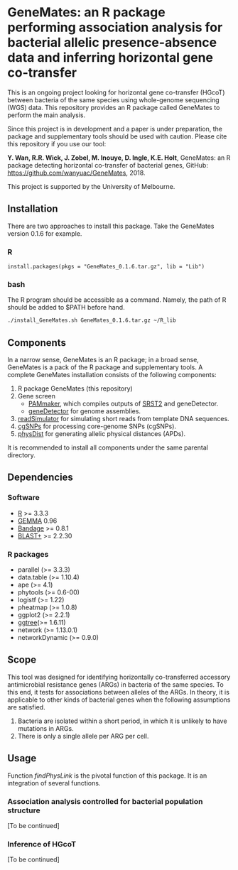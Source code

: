 # GeneMates: an R package performing association analysis for bacterial allelic presence-absence data and inferring horizontal gene co-transfer

This is an ongoing project looking for horizontal gene co-transfer (HGcoT) between bacteria of the same species using whole-genome sequencing (WGS) data. This repository provides an R package called GeneMates to perform the main analysis.

Since this project is in development and a paper is under preparation, the package and supplementary tools should be used with caution. Please cite this repository if you use our tool:

**Y. Wan, R.R. Wick, J. Zobel, M. Inouye, D. Ingle, K.E. Holt**, GeneMates: an R package detecting horizontal co-transfer of bacterial genes, GitHub: https://github.com/wanyuac/GeneMates, 2018.

This project is supported by the University of Melbourne.

## Installation

There are two approaches to install this package. Take the GeneMates version 0.1.6 for example.

### R

```
install.packages(pkgs = "GeneMates_0.1.6.tar.gz", lib = "Lib")
```

### bash
The R program should be accessible as a command. Namely, the path of R should be added to $PATH before hand. 

````bash
./install_GeneMates.sh GeneMates_0.1.6.tar.gz ~/R_lib
````

## Components

In a narrow sense, GeneMates is an R package; in a broad sense, GeneMates is a pack of the R package and supplementary tools. A complete GeneMates installation consists of the following components:  

1. R package GeneMates (this repository)  
2. Gene screen
	- [PAMmaker](https://github.com/wanyuac/PAMmaker), which compiles outputs of [SRST2](https://github.com/katholt/srst2) and geneDetector.
	- [geneDetector](https://github.com/wanyuac/geneDetector) for genome assemblies.
4. [readSimulator](https://github.com/wanyuac/readSimulator) for simulating short reads from template DNA sequences.
3. [cgSNPs](https://github.com/wanyuac/cgSNPs "cgSNPs") for processing core-genome SNPs (cgSNPs).
4. [physDist](https://github.com/wanyuac/physDist "physDist") for generating allelic physical distances (APDs).  

It is recommended to install all components under the same parental directory.

## Dependencies

### Software

* [R](https://www.r-project.org) >= 3.3.3
* [GEMMA](https://github.com/genetics-statistics/GEMMA) 0.96
* [Bandage](https://github.com/rrwick/Bandage) >= 0.8.1
* [BLAST+](https://blast.ncbi.nlm.nih.gov/Blast.cgi?CMD=Web&PAGE_TYPE=BlastDocs&DOC_TYPE=Download) >= 2.2.30

### R packages

* parallel (>= 3.3.3)
* data.table (>= 1.10.4)
* ape (>= 4.1)
* phytools (>= 0.6-00)
* logistf (>= 1.22)
* pheatmap (>= 1.0.8)
* ggplot2 (>= 2.2.1)
* [ggtree](https://github.com/GuangchuangYu/ggtree)(>= 1.6.11)
* network (>= 1.13.0.1)
* networkDynamic (>= 0.9.0)

## Scope
This tool was designed for identifying horizontally co-transferred accessory antimicrobial resistance genes (ARGs) in bacteria of the same species. To this end, it tests for associations between alleles of the ARGs. In theory, it is applicable to other kinds of bacterial genes when the following assumptions are satisfied. 

1. Bacteria are isolated within a short period, in which it is unlikely to have mutations in ARGs.
2. There is only a single allele per ARG per cell.

## Usage

Function _findPhysLink_ is the pivotal function of this package. It is an integration of several functions.

### Association analysis controlled for bacterial population structure

[To be continued]

### Inference of HGcoT

[To be continued]